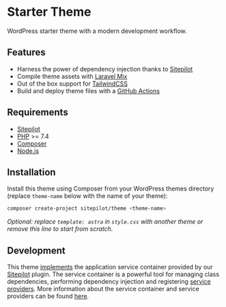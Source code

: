 # Starter Theme

WordPress starter theme with a modern development workflow.

## Features

* Harness the power of dependency injection thanks to [Sitepilot](https://github.com/sitepilot/sitepilot-plugin)
* Compile theme assets with [Laravel Mix](https://laravel-mix.com)
* Out of the box support for [TailwindCSS](https://tailwindcss.com/)
* Build and deploy theme files with a [GitHub Actions](.github/workflows/build.yml)

## Requirements

* [Sitepilot](https://github.com/sitepilot/sitepilot-plugin)
* [PHP](https://www.php.net/manual/en/install.php) >= 7.4 
* [Composer](https://getcomposer.org/download/)
* [Node.js](http://nodejs.org/)

## Installation

Install this theme using Composer from your WordPress themes directory (replace `theme-name` below with the name of your theme):

```bash
composer create-project sitepilot/theme <theme-name>
```

_Optional: replace `template: astra` in `style.css` with another theme or remove this line to start from scratch._

## Development

This theme [implements](./functions.php) the application service container provided by our [Sitepilot](https://github.com/sitepilot/sitepilot-plugin/) plugin. The service container is a powerful tool for managing class dependencies, performing dependency injection and registering [service providers](./app/Providers/). More information about the service container and service providers can be found [here](https://github.com/sitepilot/sitepilot-plugin/).
